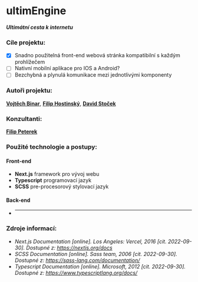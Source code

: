 # ultimEngine

***Ultimátní cesta k internetu***

### Cíle projektu:

- [x] Snadno použitelná front-end webová stránka kompatibilní s každým prohlížečem
- [ ] Nativní mobilní aplikace pro IOS a Android?
- [ ] Bezchybná a plynulá komunikace mezi jednotlivými komponenty

### Autoři projektu:

**[Vojtěch Binar](https://github.com/Exanys)**, **[Filip Hostinský](https://github.com/SeezoCode)**, **[David Stoček](https://github.com/STOKYS)**

### Konzultanti:

**[Filip Peterek](https://github.com/fpeterek)**

### Použité technologie a postupy: 

#### Front-end

- **Next.js** framework pro vývoj webu
- **Typescript** programovací jazyk
- **SCSS** pre-procesorový stylovací jazyk

#### Back-end

- ****

<!-- ### Časový harmonogram: -->

### Zdroje informací: 

- *Next.js Documentation [online]. Los Angeles: Vercel, 2016 [cit. 2022-09-30]. Dostupné z: https://nextjs.org/docs*
- *SCSS Documentation [online]. Sass team, 2006 [cit. 2022-09-30]. Dostupné z: https://sass-lang.com/documentation/*
- *Typescript Documentation [online]. Microsoft, 2012 [cit. 2022-09-30]. Dostupné z: https://www.typescriptlang.org/docs/*

